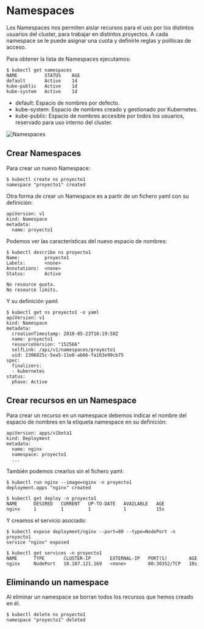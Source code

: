 # Namespaces

Los Namespaces nos permiten aislar recursos para el uso por los distintos usuarios del cluster, para trabajar en distintos proyectos. A cada namespace se le puede asignar una cuota y definirle reglas y políticas de acceso.

Para obtener la lista de Namespaces ejecutamos:

```
$ kubectl get namespaces
NAME          STATUS    AGE
default       Active    1d
kube-public   Active    1d
kube-system   Active    1d
```

- default: Espacio de nombres por defecto.
- kube-system: Espacio de nombres creado y gestionado por Kubernetes.
- kube-public: Espacio de nombres accesible por todos los usuarios, reservado para uso interno del cluster.

![Namespaces](https://www.katacoda.com/contino/courses/kubernetes/pods/assets/namespaces.png)

## Crear Namespaces

Para crear un nuevo Namespace:

```
$ kubectl create ns proyecto1
namespace "proyecto1" created
```

Otra forma de crear un Namespace es a partir de un fichero yaml con su definición:

```
apiVersion: v1
kind: Namespace
metadata:
  name: proyecto1
```

Podemos ver las características del nuevo espacio de nombres:

```
$ kubectl describe ns proyecto1
Name:         proyecto1
Labels:       <none>
Annotations:  <none>
Status:       Active

No resource quota.
No resource limits.
```

Y su definición yaml:

```
$ kubectl get ns proyecto1 -o yaml
apiVersion: v1
kind: Namespace
metadata:
  creationTimestamp: 2018-05-23T16:19:58Z
  name: proyecto1
  resourceVersion: "152566"
  selfLink: /api/v1/namespaces/proyecto1
  uid: 2306825c-5ea5-11e8-ab66-fa163e99cb75
spec:
  finalizers:
  - kubernetes
status:
  phase: Active
```

## Crear recursos en un Namespace
Para crear un recurso en un namespace debemos indicar el nombre del espacio de nombres en la etiqueta namespace en su definición:

```
apiVersion: apps/v1beta1
kind: Deployment
metadata:
  name: nginx
  namespace: proyecto1
  ...
```

También podemos crearlos sin el fichero yaml:

```
$ kubectl run nginx --image=nginx -n proyecto1
deployment.apps "nginx" created

$ kubectl get deploy -n proyecto1
NAME      DESIRED   CURRENT   UP-TO-DATE   AVAILABLE   AGE
nginx     1         1         1            1           15s
```

Y creamos el servicio asociado:

```
$ kubectl expose deployment/nginx --port=80 --type=NodePort -n proyecto1
service "nginx" exposed

$ kubectl get services -n proyecto1
NAME      TYPE       CLUSTER-IP       EXTERNAL-IP   PORT(S)        AGE
nginx     NodePort   10.107.121.169   <none>        80:30352/TCP   10s
```

## Eliminando un namespace
Al eliminar un namespace se borran todos los recursos que hemos creado en él.

```
$ kubectl delete ns proyecto1
namespace "proyecto1" deleted
```